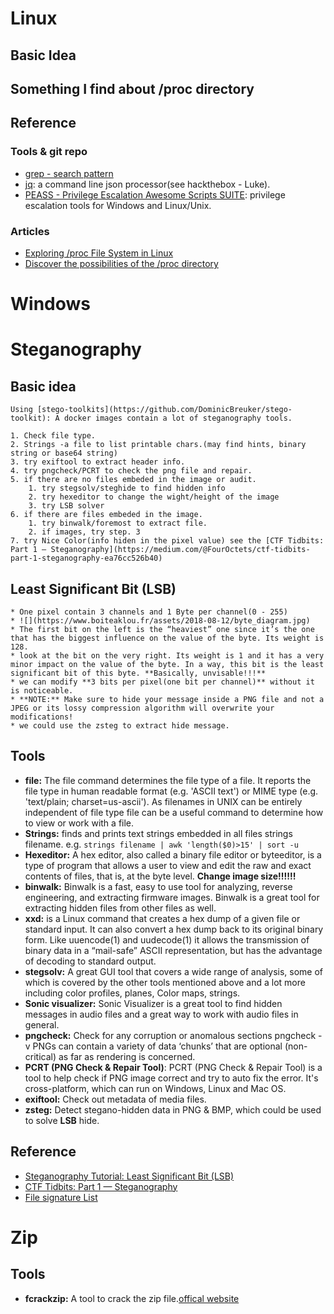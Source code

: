 # Linux
## Basic Idea

## Something I find about /proc directory

## Reference
### Tools & git repo
* [grep - search pattern](https://caspar.bgsu.edu/~courses/Stats/Labs/Handouts/grepsearch.htm)
* [jq](https://stedolan.github.io/jq/): a command line json processor(see hackthebox - Luke).
* [PEASS - Privilege Escalation Awesome Scripts SUITE](https://github.com/carlospolop/privilege-escalation-awesome-scripts-suite): privilege escalation tools for Windows and Linux/Unix.
### Articles 
* [Exploring /proc File System in Linux](https://www.tecmint.com/exploring-proc-file-system-in-linux/)
* [Discover the possibilities of the /proc directory](https://www.linux.com/news/discover-possibilities-proc-directory/)

# Windows



# Steganography
## Basic idea
    Using [stego-toolkits](https://github.com/DominicBreuker/stego-toolkit): A docker images contain a lot of steganography tools.
    
    1. Check file type.
    2. Strings -a file to list printable chars.(may find hints, binary string or base64 string)
    3. try exiftool to extract header info.
    4. try pngcheck/PCRT to check the png file and repair.
    5. if there are no files embeded in the image or audit.
        1. try stegsolv/steghide to find hidden info
        2. try hexeditor to change the wight/height of the image
        3. try LSB solver
    6. if there are files embeded in the image.
        1. try binwalk/foremost to extract file.
        2. if images, try step. 3
    7. try Nice Color(info hiden in the pixel value) see the [CTF Tidbits: Part 1 — Steganography](https://medium.com/@FourOctets/ctf-tidbits-part-1-steganography-ea76cc526b40)

## Least Significant Bit (LSB)

    * One pixel contain 3 channels and 1 Byte per channel(0 - 255)
    * ![](https://www.boiteaklou.fr/assets/2018-08-12/byte_diagram.jpg)
    * The first bit on the left is the “heaviest” one since it’s the one that has the biggest influence on the value of the byte. Its weight is 128.
    * look at the bit on the very right. Its weight is 1 and it has a very minor impact on the value of the byte. In a way, this bit is the least significant bit of this byte. **Basically, unvisable!!!**
    * we can modify **3 bits per pixel(one bit per channel)** without it is noticeable.
    * **NOTE:** Make sure to hide your message inside a PNG file and not a JPEG or its lossy compression algorithm will overwrite your modifications!
    * we could use the zsteg to extract hide message.

## Tools
* **file:** The file command determines the file type of a file. It reports the file type in human readable format (e.g. 'ASCII text') or MIME type (e.g. 'text/plain; charset=us-ascii'). As filenames in UNIX can be entirely independent of file type file can be a useful command to determine how to view or work with a file.
* **Strings:** finds and prints text strings embedded in all files strings filename. e.g. `strings filename | awk 'length($0)>15' | sort -u`
* **Hexeditor:** A hex editor, also called a binary file editor or byteeditor, is a type of program that allows a user to view and edit the raw and exact contents of files, that is, at the byte level. **Change image size!!!!!!**
* **binwalk:** Binwalk is a fast, easy to use tool for analyzing, reverse engineering, and extracting firmware images. Binwalk is a great tool for extracting hidden files from other files as well.
* **xxd:** is a Linux command that creates a hex dump of a given file or standard input. It can also convert a hex dump back to its original binary form. Like uuencode(1) and uudecode(1) it allows the transmission of binary data in a “mail-safe” ASCII representation, but has the advantage of decoding to standard output.
* **stegsolv:** A great GUI tool that covers a wide range of analysis, some of which is covered by the other tools mentioned above and a lot more including color profiles, planes, Color maps, strings.
* **Sonic visualizer:** Sonic Visualizer is a great tool to find hidden messages in audio files and a great way to work with audio files in general.
* **pngcheck:** Check for any corruption or anomalous sections pngcheck -v PNGs can contain a variety of data ‘chunks’ that are optional (non-critical) as far as rendering is concerned.
* **PCRT (PNG Check & Repair Tool)**: PCRT (PNG Check & Repair Tool) is a tool to help check if PNG image correct and try to auto fix the error. It's cross-platform, which can run on Windows, Linux and Mac OS.
* **exiftool:** Check out metadata of media files.
* **zsteg:** Detect stegano-hidden data in PNG & BMP, which could be used to solve **LSB** hide.

## Reference
* [Steganography Tutorial: Least Significant Bit (LSB)](https://www.boiteaklou.fr/Steganography-Least-Significant-Bit.html)
* [CTF Tidbits: Part 1 — Steganography](https://medium.com/@FourOctets/ctf-tidbits-part-1-steganography-ea76cc526b40)
* [File signature List](https://www.garykessler.net/library/file_sigs.html)


# Zip

## Tools
* **fcrackzip:** A tool to crack the zip file.[offical website](http://oldhome.schmorp.de/marc/fcrackzip.html)
